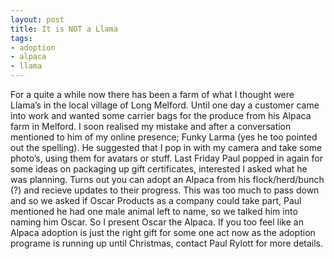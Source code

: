 ```yaml
---
layout: post
title: It is NOT a Llama
tags:
- adoption
- alpaca
- llama
---
```

For a quite a while now there has been a farm of what I thought were Llama’s in the local village of Long Melford. Until one day a customer came into work and wanted some carrier bags for the produce from his Alpaca farm in Melford. I soon realised my mistake and after a conversation mentioned to him of my online presence; Funky Larma (yes he too pointed out the spelling). He suggested that I pop in with my camera and take some photo’s, using them for avatars or stuff.  Last Friday Paul popped in again for some ideas on packaging up gift certificates, interested I asked what he was planning. Turns out you can adopt an Alpaca from his flock/herd/bunch (?) and recieve updates to their progress. This was too much to pass down and so we asked if Oscar Products as a company could take part, Paul mentioned he had one male animal left to name, so we talked him into naming him Oscar. So I present Oscar the Alpaca.  If you too feel like an Alpaca adoption is just the right gift for some one act now as the adoption programe is running up until Christmas, contact Paul Rylott for more details.
